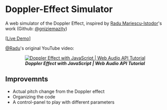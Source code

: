 # Doppler-Effect Simulator

A web simulator of the Doppler Effect, inspired by [Radu Mariescu-Istodor]()'s work (Github: [@gniziemazity](https://github.com/gniziemazity))

[[Live Demo](https://shoobyd.github.io/doppler-effect-simulator/)]


[@Radu](https://www.youtube.com/@Radu)'s original YouTube video:<br>
<div align="center">
	<a href="https://www.youtube.com/watch?v=5vI4m9qs9IY">
		<img src="https://img.youtube.com/vi/5vI4m9qs9IY/0.jpg" alt="Doppler Effect with JavaScript | Web Audio API Tutorial" />
	</a>
	<br>
	<b><i>Doppler Effect with JavaScript | Web Audio API Tutorial</i></b>
</div>


## Improvemnts
- Actual pitch change from the Doppler effect
- Organizing the code
- A control-panel to play with different parameters

